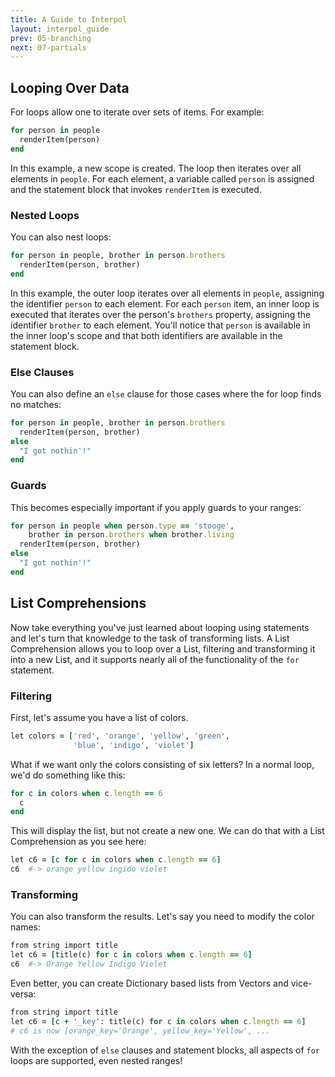 ```yaml
---
title: A Guide to Interpol
layout: interpol_guide
prev: 05-branching
next: 07-partials
---
```

## Looping Over Data
For loops allow one to iterate over sets of items.  For example:

```ruby
for person in people
  renderItem(person)
end
```

In this example, a new scope is created.  The loop then iterates over all elements in `people`.  For each element, a variable called `person` is assigned and the statement block that invokes `renderItem` is executed.

### Nested Loops
You can also nest loops:

```ruby
for person in people, brother in person.brothers
  renderItem(person, brother)
end
```

In this example, the outer loop iterates over all elements in `people`, assigning the identifier `person` to each element.  For each `person` item, an inner loop is executed that iterates over the person's `brothers` property, assigning the identifier `brother` to each element.  You'll notice that `person` is available in the inner loop's scope and that both identifiers are available in the statement block.

### Else Clauses
You can also define an `else` clause for those cases where the for loop finds no matches:

```ruby
for person in people, brother in person.brothers
  renderItem(person, brother)
else
  "I got nothin'!"
end
```

### Guards
This becomes especially important if you apply guards to your ranges:

```ruby
for person in people when person.type == 'stooge',
    brother in person.brothers when brother.living
  renderItem(person, brother)
else
  "I got nothin'!"
end
```

## List Comprehensions
Now take everything you've just learned about looping using statements and let's turn that knowledge to the task of transforming lists.  A List Comprehension allows you to loop over a List, filtering and transforming it into a new List, and it supports nearly all of the functionality of the `for` statement.

### Filtering
First, let's assume you have a list of colors.

```ruby
let colors = ['red', 'orange', 'yellow', 'green', 
              'blue', 'indigo', 'violet']
```

What if we want only the colors consisting of six letters?  In a normal loop, we'd do something like this:

```ruby
for c in colors when c.length == 6
  c
end
```

This will display the list, but not create a new one.  We can do that with a List Comprehension as you see here:

```ruby
let c6 = [c for c in colors when c.length == 6]
c6  #-> orange yellow ingido violet
```

### Transforming
You can also transform the results.  Let's say you need to modify the color names:

```ruby
from string import title
let c6 = [title(c) for c in colors when c.length == 6]
c6  #-> Orange Yellow Indigo Violet
```

Even better, you can create Dictionary based lists from Vectors and vice-versa:

```ruby
from string import title
let c6 = [c + '_key': title(c) for c in colors when c.length == 6]
# c6 is now [orange_key='Orange', yellow_key='Yellow', ...
```

With the exception of `else` clauses and statement blocks, all aspects of `for` loops are supported, even nested ranges!
